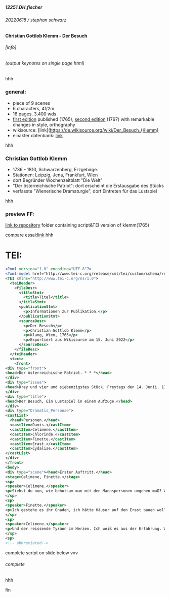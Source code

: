 ##### 12251.DH.fischer
###### 20220618 / stephan schwarz
#### Christian Gottlob Klemm - Der Besuch
###### [info]

<link rel="stylesheet" type="text/css" href="https://ada-sub.rotefadenbuecher.de/skool/public/assets/style_md.css">

<h6><a onclick="printcat(20220618)" style="cursor:pointer;">(output keynotes on single page html)</a></h6>

hhh

### general:
- piece of 9 scenes
- 6 characters, 4f/2m
- 16 pages, 3.400 wds
- [first edition](https://digital.onb.ac.at/OnbViewer/viewer.faces?doc=ABO_%2BZ184248300) published (1765), [second edition](https://www.digitale-sammlungen.de/de/view/bsb10112352?page=122,123) (1767) with remarkable changes in style, orthography
- wikisource: [link](https://de.wikisource.org/wiki/Der_Besuch_(Klemm)
- einakter datenbank: [link](https://einakter.dracor.org/klemm-der-besuch)

hhh

### Christian Gottlob Klemm
- 1736 - 1810, Schwarzenberg, Erzgebirge.
- Stationen: Leipzig, Jena, Frankfurt, Wien
- dort Begründer Wochenzeitblatt "Die Welt"
- "Der österreichische Patriot": dort erscheint die Erstausgabe des Stücks
- verfasste "Wienerische Dramaturgie", dort Eintreten für das Lustspiel

hhh

### preview FF:
[link to repository]("https://github.com/esteeschwarz/DH_essais/tree/main/pr/klemm") folder containing script&TEI version of klemm(1765)

compare essai:[link](https://ada-sub.rotefadenbuecher.de/skool/public/pr/2022-06-22/klemm_LERA)
hhh

# TEI:

```xml
<?xml version="1.0" encoding="UTF-8"?>
<?xml-model href="http://www.tei-c.org/release/xml/tei/custom/schema/relaxng/tei_drama.rng" type="application/xml" schematypens="http://relaxng.org/ns/structure/1.0"?>
<TEI xmlns="http://www.tei-c.org/ns/1.0">
  <teiHeader>
    <fileDesc>
      <titleStmt>
        <title>Titel</title>
      </titleStmt>
      <publicationStmt>
        <p>Informationen zur Publikation.</p>
      </publicationStmt>
      <sourceDesc>
        <p>Der Besuch</p>
        <p>Christian Gottlob Klemm</p>
        <p>Klang, Wien, 1765</p>
        <p>Exportiert aus Wikisource am 15. Juni 2022</p>
      </sourceDesc>
    </fileDesc>
  </teiHeader>
  <text>
    <front>
<div type="front">
<head>Der österreichische Patriot. * * *</head>
</div>
<div type="issue">
<head>Drey und vier und siebenzigstes Stück. Freytags den 14. Junii. 1765. * * *</head>
</div>
<div type="title">
<head>Der Besuch, Ein Lustspiel in einem Aufzuge.</head>
</div>
<div type="Dramatis_Personae">
<castList>
  <head>Personen.</head>
  <castItem>Damis.</castItem>
  <castItem>Celimene.</castItem>
  <castItem>Chlorinde.</castItem>
  <castItem>Finette.</castItem>
  <castItem>Erast.</castItem>
  <castItem>Cydalise.</castItem>
</castList>
</div>
</front>
<body>
<div type="scene"><head>Erster Auftritt.</head>
<stage>Celimene, Finette.</stage>
<sp>
<speaker>Celimene.</speaker>
<p>Siehst du nun, wie behutsam man mit den Mannspersonen umgehen muß? Wie lange man sie für rechtschaffen, für zärtlich, für beständig halten kann? und auf einmal ist der Verräther da. Alle sind Verräther, alle Mannspersonen. Wie sehr danke ich dem Himmel, daß ich Erasten nunmehro meine Hand nicht schon vor einem Vierteljahre gegeben habe.<pb break="578"/>Itzt wäre ich wieder so elend, so unglücklich, wie in meiner ersten Ehe. Und ich habe es noch nicht einmal meiner Klugheit zu danken, ein Zufall hat seine Gemüthsart aufgedecket. Du hast Wunder gedacht, wie gut du Erasten kennst. Nicht wahr, du hast dich betrogen?</p>
</sp>
<sp>
<speaker>Finette.</speaker>
<p>Ich gestehe es ihr Gnaden, ich hätte Häuser auf den Erast bauen wollen. Er war immer so sanftmüthig wie ein Lamm, er hat sich ja gewunden, gedreht. Auf diese Art sind freylich die Mannsbilder keinen Kreutzer werth. Der Erast, das fromme Lämmel.</p>
</sp>
<sp>
<speaker>Celimene.</speaker>
<p>Und der reissende Tyrann im Herzen. Ich weiß es aus der Erfahrung. Wie kroch mein verstorbener Mann vor meinen Füßen herum, da er mich zu seiner Gemahlin begehrte. Er war verliebt, ich weiß es gewiß; Aber wie lange blieb er es? Gerade neun Wochen nach der Hochzeit; da war Celimene vergessen, er war mit dem größten Widerwillen in meiner Gesellschaft, und, und ach! du weißt es nur mehr als zu wohl, jedes Kuchelmensch war ihm lieber als seine zärtliche Gemahlin.</p>
</sp>
<sp>
<!-- abbreviated-->
```
complete script on slide below
vvv


###### complete
hhh

fin